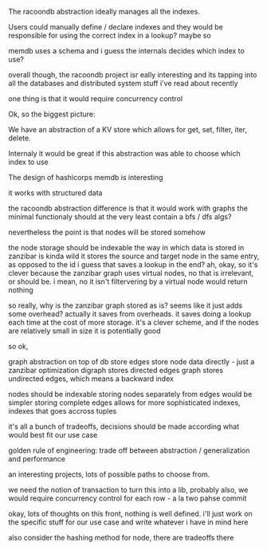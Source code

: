 
The racoondb abstraction ideally manages all the indexes.

Users could manually define / declare indexes and they would be responsible for using the correct index in a lookup?
maybe so

memdb uses a schema and i guess the internals decides which index to use?

overall though, the racoondb project isr eally interesting and its tapping into all the databases and distributed system stuff i've read about recently

one thing is that it would require concurrency control


Ok, so the biggest picture:

We have an abstraction of a KV store which allows for get, set, filter, iter, delete.

Internaly it would be great if this abstraction was able to choose which index to use

The design of hashicorps memdb is interesting

it works with structured data

the racoondb abstraction difference is that it would work with graphs
the minimal functionaly should at the very least contain a bfs / dfs algs?

nevertheless the point is that nodes will be stored somehow

the node storage should be indexable
the way in which data is stored in zanzibar is kinda wild
it stores the source and target node in the same entry, as opposed to the id
i guess that saves a lookup in the end?
ah, okay, so it's clever because the zanzibar graph uses virtual nodes,
no that is irrelevant, or should be.
i mean, no it isn't
filtervering by a virtual node would return nothing 

so really, why is the zanzibar graph stored as is? seems like it just adds some overhead?
actually it saves from overheads.
it saves doing a lookup each time at the cost of more storage.
it's a clever scheme, and if the nodes are relatively small in size it is potentially good

so ok,

graph abstraction on top of db store
edges store node data directly - just a zanzibar optimization
digraph stores directed edges
graph stores undirected edges, which means a backward index

nodes should be indexable
storing nodes separately from edges would be simpler
storing complete edges allows for more sophisticated indexes, indexes that goes accross tuples

it's all a bunch of tradeoffs, decisions should be made according what would best fit our use case

golden rule of engineering:
trade off between abstraction / generalization and performance

an interesting projects, lots of possible paths to choose from.

we need the notion of transaction to turn this into a lib, probably
also, we would require concurrency control for each row - a la two pahse commit

okay, lots of thoughts on this front, nothing is well defined. i'll just work on the specific stuff for our use case and write whatever i have in mind here

also consider the hashing method for node, there are tradeoffs there

